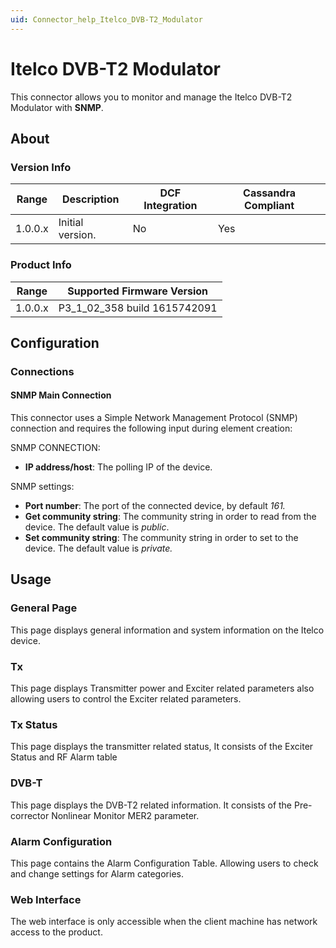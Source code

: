 ```yaml
---
uid: Connector_help_Itelco_DVB-T2_Modulator
---
```


# Itelco DVB-T2 Modulator

This connector allows you to monitor and manage the Itelco DVB-T2 Modulator with **SNMP**.

## About

### Version Info

| **Range**     | **Description**                                                                            | **DCF Integration** | **Cassandra Compliant** |
|----------------------|--------------------------------------------------------------------------------------------|---------------------|-------------------------|
| 1.0.0.x              | Initial version.                                                                           | No                  | Yes                     |

### Product Info

| Range | Supported Firmware Version |
|------------------|-----------------------------|
| 1.0.0.x          | P3_1_02_358 build 1615742091 |

## Configuration

### Connections

#### SNMP Main Connection

This connector uses a Simple Network Management Protocol (SNMP) connection and requires the following input during element creation:

SNMP CONNECTION:

- **IP address/host**: The polling IP of the device.

SNMP settings:

- **Port number**: The port of the connected device, by default *161.*
- **Get community string**: The community string in order to read from the device. The default value is *public*.
- **Set community string**: The community string in order to set to the device. The default value is *private.*

## Usage

### General Page

This page displays general information and system information on the Itelco device.

### Tx

This page displays Transmitter power and Exciter related parameters also allowing users to control the Exciter related parameters.

### Tx Status

This page displays the transmitter related status, It consists of the Exciter Status and RF Alarm table

### DVB-T

This page displays the DVB-T2 related information. It consists of the Pre-corrector Nonlinear Monitor MER2 parameter.

### Alarm Configuration

This page contains the Alarm Configuration Table. Allowing users to check and change settings for Alarm categories.

### Web Interface

The web interface is only accessible when the client machine has network access to the product.


